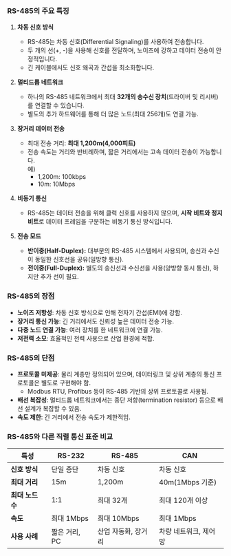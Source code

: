 ### RS-485의 주요 특징

1. **차동 신호 방식**
    
    - RS-485는 차동 신호(Differential Signaling)를 사용하여 전송합니다.
    - 두 개의 선(+, -)을 사용해 신호를 전달하며, 노이즈에 강하고 데이터 전송이 안정적입니다.
    - 긴 케이블에서도 신호 왜곡과 간섭을 최소화합니다.
2. **멀티드롭 네트워크**

    - 하나의 RS-485 네트워크에서 최대 **32개의 송수신 장치**(드라이버 및 리시버)를 연결할 수 있습니다.
    - 별도의 추가 하드웨어를 통해 더 많은 노드(최대 256개)도 연결 가능.
3. **장거리 데이터 전송**
    
    - 최대 전송 거리: **최대 1,200m(4,000피트)**
    - 전송 속도는 거리와 반비례하며, 짧은 거리에서는 고속 데이터 전송이 가능합니다.  
        예)
        - 1,200m: 100kbps
        - 10m: 10Mbps
4. **비동기 통신**
    
    - RS-485는 데이터 전송을 위해 클럭 신호를 사용하지 않으며, **시작 비트와 정지 비트**로 데이터 프레임을 구분하는 비동기 통신 방식입니다.
5. **전송 모드**
    
    - **반이중(Half-Duplex):** 대부분의 RS-485 시스템에서 사용되며, 송신과 수신이 동일한 신호선을 공유(일방향 통신).
    - **전이중(Full-Duplex):** 별도의 송신선과 수신선을 사용(양방향 동시 통신), 하지만 추가 선이 필요.

### RS-485의 장점

- **노이즈 저항성**: 차동 신호 방식으로 인해 전자기 간섭(EMI)에 강함.
- **장거리 통신 가능**: 긴 거리에서도 신뢰성 높은 데이터 전송 가능.
- **다중 노드 연결 가능**: 여러 장치를 한 네트워크에 연결 가능.
- **저전력 소모**: 효율적인 전력 사용으로 산업 환경에 적합.

### RS-485의 단점

- **프로토콜 미제공**: 물리 계층만 정의되어 있으며, 데이터링크 및 상위 계층의 통신 프로토콜은 별도로 구현해야 함.
    - Modbus RTU, Profibus 등이 RS-485 기반의 상위 프로토콜로 사용됨.
- **배선 복잡성**: 멀티드롭 네트워크에서는 종단 저항(termination resistor) 등으로 배선 설계가 복잡할 수 있음.
- **속도 제한**: 긴 거리에서 전송 속도가 제한적임.

### RS-485와 다른 직렬 통신 표준 비교

|특성|RS-232|RS-485|CAN|
|---|---|---|---|
|**신호 방식**|단일 종단|차동 신호|차동 신호|
|**최대 거리**|15m|1,200m|40m(1Mbps 기준)|
|**최대 노드 수**|1:1|최대 32개|최대 120개 이상|
|**속도**|최대 1Mbps|최대 10Mbps|최대 1Mbps|
|**사용 사례**|짧은 거리, PC|산업 자동화, 장거리|차량 네트워크, 제어망|
